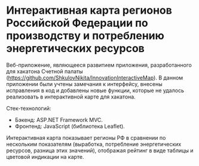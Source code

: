 # Интерактивная карта регионов Российской Федерации по производству и потреблению энергетических ресурсов

Веб-приложение, являющееся развитием приложения, разработанного для хакатона Счетной палаты (https://github.com/ShkulovNikita/InnovationInteractiveMap). В данном приложении были учтены замечания к интерфейсу, внесены исправления в код и добавлены новые функции, которые не удалось реализовать в интерактивной карте для хакатона.    

Стек-технологий:
- Бэкенд: ASP.NET Framework MVC.
- Фронтенд: JavaScript (библиотека Leaflet).

Интерактивная карта показывает регионы РФ в сравнении по нескольким показателям (выработка, потребление энергетических ресурсов, разница этих значений), отображая рейтинг в виде таблицы и цветовой индикации на карте.
